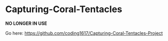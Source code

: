 # Capturing-Coral-Tentacles

**NO LONGER IN USE**

Go here: https://github.com/coding1617/Capturing-Coral-Tentacles-Project
